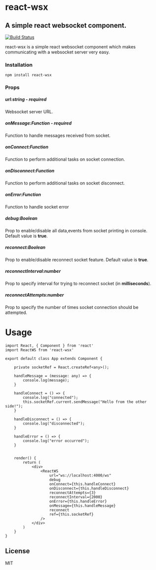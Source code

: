 # react-wsx
## A simple react websocket component.

[![Build Status](https://travis-ci.org/joemccann/dillinger.svg?branch=master)](https://travis-ci.org/joemccann/dillinger)

react-wsx is a simple react websocket component which makes communicating with a websocket server very easy.

### Installation
```
npm install react-wsx
```

### Props
##### url:*string* - *required*
Websocket server URL.

##### onMessage:*Function* - *required*
Function to handle messages received from socket.

##### onConnect:*Function* 
Function to perform additional tasks on socket connection.

##### onDisconnect:*Function* 
Function to perform additional tasks on socket disconnect.

##### onError:*Function* 
Function to handle socket error

##### debug:*Boolean*
Prop to enable/disable all data,events from socket printing in console. Default value is **true**.

##### reconnect:*Boolean*
Prop to enable/disable reconnect socket feature. Default value is **true**.

##### reconnectInterval:*number*
Prop to specify interval for trying to reconnect socket (in **milliseconds**).

##### reconnectAttempts:*number*
Prop to specify the number of times socket connection should be attempted.

# Usage
```
import React, { Component } from 'react'
import ReactWS from 'react-wsx'

export default class App extends Component {

    private socketRef = React.createRef<any>();

    handleMessage = (message: any) => {
        console.log(message);
    }

    handleConnect = () => {
        console.log("connected");
        this.socketRef.current.sendMessage("Hello from the other side!");
    }

    handleDisconnect = () => {
        console.log("disconnected");
    }

    handleError = () => {
        console.log("error occurred");
    }


    render() {
        return (
            <div>
                <ReactWS
                    url="ws://localhost:4000/ws"
                    debug
                    onConnect={this.handleConnect}
                    onDisconnect={this.handleDisconnect}
                    reconnectAttempts={3}
                    reconnectInterval={2000}
                    onError={this.handleError}
                    onMessage={this.handleMessage}
                    reconnect
                    ref={this.socketRef}
                />
            </div>
        )
    }
}
```

## License
MIT

